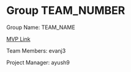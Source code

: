 # Group TEAM_NUMBER

Group Name: TEAM_NAME

[MVP Link](http://cs196.cs.illinois.edu)

Team Members: evanj3

Project Manager: ayush9
